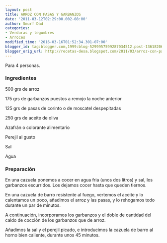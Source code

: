 ```yaml
---
layout: post
title: ARROZ CON PASAS Y GARBANZOS
date: '2011-03-12T02:29:00.002-08:00'
author: Smurf Dad
categories:
- Verduras y legumbres
- Arroces
modified_time: '2016-03-16T01:52:34.301-07:00'
blogger_id: tag:blogger.com,1999:blog-5299957599287034512.post-1361820636865282825
blogger_orig_url: http://recetas-desa.blogspot.com/2011/03/arroz-con-pasas-y-garbanzos.html
---
```


Para 4 personas.

<h3>Ingredientes</h3>
500 grs de arroz

175 grs de garbanzos puestos a remojo la noche anterior

125 grs de pasas de corinto o de moscatel despepitadas

250 grs de aceite de oliva

Azafrán o colorante alimentario

Perejil al gusto

Sal

Agua

<h3>Preparación</h3>
En una cazuela ponemos a cocer en agua fria (unos dos litros) y sal, los garbanzos escurridos. Los dejamos cocer hasta que queden tiernos.

En una cazuela de barro resistente al fuego, vertemos el aceite y lo calentamos un poco, añadimos el arroz y las pasas, y lo rehogamos todo durante un par de minutos.

A continuación, incorporamos los garbanzos y el doble de cantidad del caldo de cocción de los garbanzos que de arroz.

Añadimos la sal y el perejil picado, e introducimos la cazuela de barro al horno bien caliente, durante unos 45 minutos.